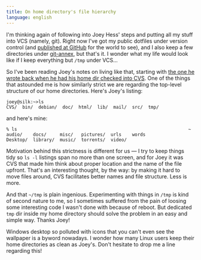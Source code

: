 ```yaml
---
title: On home directory's file hierarchy
language: english
---
```


I'm thinking again of following into Joey Hess' steps and putting all my stuff
into VCS (namely, git). Right now I've got my public dotfiles under version
control (and [published at GitHub][github-dotfiles] for the world to see), and I
also keep a few directories under [git-annex][git-annex], but that's it. I
wonder what my life would look like if I keep everything but `/tmp` under VCS…

So I've been reading Joey's notes on living like that, starting with [the one he
wrote back when he had his home dir checked into CVS][cvshome]. One of the
things that astounded me is how similarly strict we are regarding the top-level
structure of our home directories. Here's Joey's listing:

    joey@silk:~>ls
    CVS/  bin/  debian/  doc/  html/  lib/  mail/  src/  tmp/

and here's mine:

    % ls                                                                ~
    audio/    docs/     misc/   pictures/  urls    words
    Desktop/  library/  music/  torrents/  video/

Motivation behind this strictness is different for us — I try to keep things
tidy so `ls -l` listings span no more than one screen, and for Joey it was CVS
that made him think about proper location and the name of the file upfront.
That's an interesting thought, by the way: by making it hard to move files
around, CVS facilitates better names and file structure. Less is more.

And that `~/tmp` is plain ingenious. Experimenting with things in `/tmp` is kind
of second nature to me, so I sometimes suffered from the pain of loosing some
interesting code I wasn't done with because of reboot. But dedicated `tmp` dir
inside my home directory should solve the problem in an easy and simple way.
Thanks Joey!

Windows desktop so polluted with icons that you can't even see the wallpaper is
a byword nowadays. I wonder how many Linux users keep their home directories as
clean as Joey's. Don't hesitate to drop me a line regarding this!

[github-dotfiles]: https://github.com/Minoru/dotfiles "Minoru/dotfiles GitHub"
[git-annex]: http://git-annex.branchable.com/ "git-annex"
[cvshome]: http://joeyh.name/cvshome/ "CVS homedir, or keeping your life in CVS"

